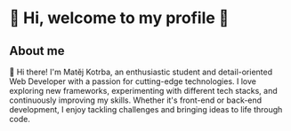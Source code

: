 # 🦭 Hi, welcome to my profile 🦭</h1>

## About me
<p>
  👋 Hi there! I'm Matěj Kotrba, an enthusiastic student and detail-oriented Web Developer with a passion for cutting-edge technologies. I love exploring new frameworks, experimenting with different tech stacks, and continuously improving my skills. Whether it's front-end or back-end development, I enjoy tackling challenges and bringing ideas to life through code.
</p>
